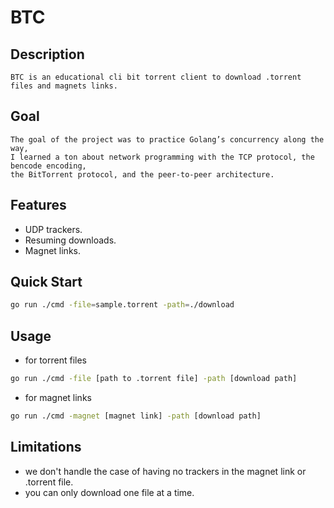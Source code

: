 # BTC

## Description

	BTC is an educational cli bit torrent client to download .torrent files and magnets links.

## Goal

	The goal of the project was to practice Golang’s concurrency along the way,
    I learned a ton about network programming with the TCP protocol, the bencode encoding,
    the BitTorrent protocol, and the peer-to-peer architecture.

## Features

- UDP trackers.
- Resuming downloads.
- Magnet links.

## Quick Start

  ```bash
  go run ./cmd -file=sample.torrent -path=./download 
  ```
## Usage

- for torrent files
```bash
go run ./cmd -file [path to .torrent file] -path [download path] 
```

- for magnet links
```bash
go run ./cmd -magnet [magnet link] -path [download path]
```

## Limitations

- we don't handle the case of having no trackers in the magnet link or .torrent file.
- you can only download one file at a time.